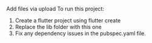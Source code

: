 Add files via upload
To run this project:
1. Create a flutter project using flutter create <name>
2. Replace the lib folder with this one
3. Fix any dependency issues in the pubspec.yaml file.
